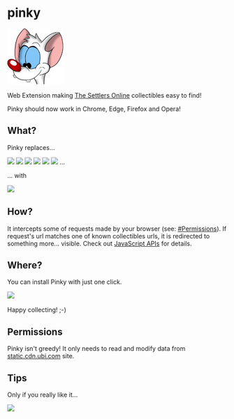 pinky
=====

![](icon.png)

Web Extension making [The Settlers Online](http://www.thesettlersonline.com/) collectibles easy to find!

Pinky should now work in Chrome, Edge, Firefox and Opera!

## What?

Pinky replaces...

![](http://static.cdn.ubi.com/0018/live/GFX_HASHED/building_lib/41b8238caac031c265efe08544a21ac4be91f534.png)
![](http://static.cdn.ubi.com/0018/live/GFX_HASHED/building_lib/7dc1e1f289646ba15aeef107efe7026ebb58e8b1.png)
![](http://static.cdn.ubi.com/0018/live/GFX_HASHED/building_lib/8257a3e50f6ae19db4aeb2c978949b2d81021a61.png)
![](http://static.cdn.ubi.com/0018/live/GFX_HASHED/building_lib/bd76cd8196c23aaf73139bc263002cf759afc1ce.png)
![](http://static.cdn.ubi.com/0018/live/GFX_HASHED/building_lib/db5c26a467c4f5dee9804c7c88417103515c326a.png)
![](http://static.cdn.ubi.com/0018/live/GFX_HASHED/building_lib/f237f6c7e3b6c6aac01ae7f51cd917bdeb6ddec2.png)
...

... with

![](http://dummyimage.com/48x48/ff00ff/ff00ff.png)

## How?

It intercepts some of requests made by your browser (see: [#Permissions](#Permissions)).
If request's url matches one of known collectibles urls, it is redirected to something more... visible.
Check out [JavaScript APIs](https://developer.chrome.com/extensions/webRequest) for details.

## Where?

You can install Pinky with just one click.

<a href="https://chrome.google.com/webstore/detail/pinky/eijmklfnehnnkbfcoabieogaomookbna"><img src="https://developer.chrome.com/webstore/images/ChromeWebStore_Badge_v2_206x58.png"/></a>

Happy collecting! ;-)

## Permissions

Pinky isn't greedy! It only needs to read and modify data from [static.cdn.ubi.com](http://static.cdn.ubi.com) site.

## Tips

Only if you really like it...

<p><a href="https://www.paypal.com/cgi-bin/webscr?cmd=_donations&business=BVCT6E8FW7P7Q&lc=US&item_name=perceptron8%2fpinky&currency_code=USD&bn=PP%2dDonationsBF%3abtn_donate_LG%2egif%3aNonHosted"><img src="https://www.paypalobjects.com/en_US/i/btn/btn_donate_LG.gif"/></a></p>
